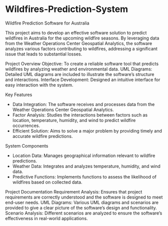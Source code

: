 # Wildfires-Prediction-System

Wildfire Prediction Software for Australia

This project aims to develop an effective software solution to predict wildfires in Australia for the upcoming wildfire seasons. By leveraging data from the Weather Operations Center Geospatial Analytics, the software analyzes various factors contributing to wildfires, addressing a significant issue that leads to substantial losses.

Project Overview
Objective: To create a reliable software tool that predicts wildfires by analyzing weather and environmental data.
UML Diagrams: Detailed UML diagrams are included to illustrate the software’s structure and interactions.
Interface Development: Designed an intuitive interface for easy interaction with the system.

Key Features
- Data Integration: The software receives and processes data from the Weather Operations Center Geospatial Analytics.
- Factor Analysis: Studies the interactions between factors such as location, temperature, humidity, and wind to predict wildfire occurrences.
- Efficient Solution: Aims to solve a major problem by providing timely and accurate wildfire predictions.

System Components
- Location Data: Manages geographical information relevant to wildfire predictions.
- Weather Data: Integrates and analyzes temperature, humidity, and wind data.
- Predictive Functions: Implements functions to assess the likelihood of wildfires based on collected data.

Project Documentation
Requirement Analysis: Ensures that project requirements are correctly understood and the software is designed to meet end-user needs.
UML Diagrams: Various UML diagrams and scenarios are provided to give a clear picture of the software’s design and functionality.
Scenario Analysis: Different scenarios are analyzed to ensure the software’s effectiveness in real-world applications.
